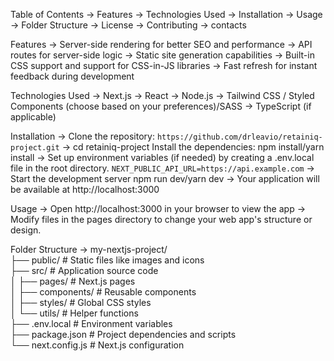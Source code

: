 Table of Contents
-> Features
-> Technologies Used
-> Installation
-> Usage
-> Folder Structure
-> License
-> Contributing
-> contacts


Features
-> Server-side rendering for better SEO and performance
-> API routes for server-side logic
-> Static site generation capabilities
-> Built-in CSS support and support for CSS-in-JS libraries
-> Fast refresh for instant feedback during development

Technologies Used
-> Next.js
-> React
-> Node.js
-> Tailwind CSS / Styled Components (choose based on your preferences)/SASS
-> TypeScript (if applicable)

Installation
-> Clone the repository:
```https://github.com/drleavio/retainiq-project.git```
-> cd retainiq-project
Install the dependencies:
npm install/yarn install
-> Set up environment variables (if needed) by creating a .env.local file in the root directory.
```NEXT_PUBLIC_API_URL=https://api.example.com```
-> Start the development server
npm run dev/yarn dev
-> Your application will be available at http://localhost:3000

Usage
-> Open http://localhost:3000 in your browser to view the app
-> Modify files in the pages directory to change your web app's structure or design.

Folder Structure
-> my-nextjs-project/  
├── public/              # Static files like images and icons  
├── src/                 # Application source code  
│   ├── pages/           # Next.js pages  
│   ├── components/      # Reusable components  
│   ├── styles/          # Global CSS styles  
│   └── utils/           # Helper functions  
├── .env.local           # Environment variables  
├── package.json         # Project dependencies and scripts  
└── next.config.js       # Next.js configuration
